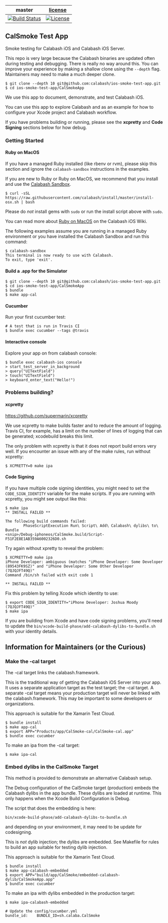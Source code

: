 | master  |  [license](LICENSE) |
|---------|---------------------|
|[![Build Status](https://travis-ci.org/calabash/ios-smoke-test-app.svg?branch=master)](https://travis-ci.org/calabash/ios-smoke-test-app)| [![License](https://img.shields.io/badge/licence-MIT-blue.svg)](http://opensource.org/licenses/MIT) |

## CalSmoke Test App

Smoke testing for Calabash iOS and Calabash iOS Server.

This repo is very large because the Calabash binaries are updated often
during testing and debugging.  There is really no way around this.  You
can improve your experience by making a shallow clone using the
`--depth` flag.  Maintainers may need to make a much deeper clone.

```
$ git clone --depth 10 git@github.com:calabash/ios-smoke-test-app.git
$ cd ios-smoke-test-app/CalSmokeApp
```

We use this app to document, demonstrate, and test Calabash iOS.

You can use this app to explore Calabash and as an example for how to
configure your Xcode project and Calabash workflow.

If you have problems building or running, please see the **xcpretty**
and **Code Signing** sections below for how debug.

### Getting Started

#### Ruby on MacOS

If you have a managed Ruby installed (like rbenv or rvm), please skip this section
and ignore the `calabash-sandbox` instructions in the examples.

If you are new to Ruby or Ruby on MacOS, we recommend that you install and use the
[Calabash Sandbox](https://github.com/calabash/install).

```
$ curl -sSL https://raw.githubusercontent.com/calabash/install/master/install-osx.sh | bash
```

Please do _*not*_ install gems with `sudo` or run the install script above with `sudo`.

You can read more about [Ruby on MacOS](https://github.com/calabash/calabash-ios/wiki/Ruby-on-MacOS) on the Calabash iOS Wiki.

The following examples assume you are running in a managed Ruby environment or you
have installed the Calabash Sandbox and run this command:

```
$ calabash-sandbox
This terminal is now ready to use with Calabash.
To exit, type 'exit'.
```

#### Build a .app for the Simulator

```
$ git clone --depth 10 git@github.com:calabash/ios-smoke-test-app.git
$ cd ios-smoke-test-app/CalSmokeApp
$ bundle
$ make app-cal
```

#### Cucumber

Run your first cucumber test:

```
# A test that is run in Travis CI
$ bundle exec cucumber --tags @travis
```

#### Interactive console

Explore your app on from calabash console:

```
$ bundle exec calabash-ios console
> start_test_server_in_background
> query("UITextField")
> touch("UITextField")
> keyboard_enter_text("Hello!")
```

### Problems building?

#### xcpretty

https://github.com/supermarin/xcpretty

We use xcpretty to make builds faster and to reduce the amount of
logging.  Travis CI, for example, has a limit on the number of lines of
logging that can be generated; xcodebuild breaks this limit.

The only problem with xcpretty is that it does not report build errors
very well.  If you encounter an issue with any of the make rules, run
without xcpretty:

```
$ XCPRETTY=0 make ipa
```

#### Code Signing

If you have multiple code signing identities, you might need to set the
`CODE_SIGN_IDENTITY` variable for the make scripts.  If you are running
with xcpretty, you might see output like this:

```
$ make ipa
** INSTALL FAILED **

The following build commands failed:
        PhaseScriptExecution Run\ Script\ Add\ Calabash\ dylibs\ to\ Bundle
<snip>/Debug-iphoneos/CalSmoke.build/Script-F51F2E8E1AB359A6002326D0.sh
```

Try again without xpretty to reveal the problem:

```
$ XCPRETTY=0 make ipa
iPhone Developer: ambiguous (matches "iPhone Developer: Some Developer
(89543FK9SZ)" and "iPhone Developer: Some Other Developer (7QJQJFT49Q)"
Command /bin/sh failed with exit code 1

** INSTALL FAILED **
```

Fix this problem by telling Xcode which identity to use:

```
$ export CODE_SIGN_IDENTITY="iPhone Developer: Joshua Moody (7QJQJFT49Q)"
$ make ipa
```

If you are building from Xcode and have code signing problems, you'll
need to update the `bin/xcode-build-phase/add-calabash-dylibs-to-bundle.sh`
with your identity details.

## Information for Maintainers (or the Curious)

### Make the -cal target

The -cal target links the calabash.framework.

This is the traditional way of getting the Calabash iOS Server into your
app.  It uses a separate application target as the test target; the -cal
target.  A separate -cal target means your production target will never
be linked with the calabash.framework.  This may be important to some
developers or organizations.

This approach is suitable for the Xamarin Test Cloud.

```
$ bundle install
$ make app-cal
$ export APP="Products/app/CalSmoke-cal/CalSmoke-cal.app"
$ bundle exec cucumber
```

To make an ipa from the -cal target:

```
$ make ipa-cal
```

### Embed dylibs in the CalSmoke Target

This method is provided to demonstrate an alternative Calabash setup.

The Debug configuration of the CalSmoke target (production) embeds the
Calabash dylibs in the app bundle.  These dylibs are loaded at runtime.
This only happens when the Xcode Build Configuration is Debug.

The script that does the embedding is here:

```
bin/xcode-build-phase/add-calabash-dylibs-to-bundle.sh
```

and depending on your environment, it may need to be update for codesigning.

This is _not_ dylib injection; the dylibs are embedded.  See Makefile for
rules to build an app suitable for testing dylib injection.

This approach is suitable for the Xamarin Test Cloud.

```
$ bundle install
$ make app-calabash-embedded
$ export APP="build/app/CalSmoke/embedded-calabash-dylib/CalSmokeApp.app"
$ bundle exec cucumber
```

To make an ipa with dylibs embedded in the production target:

```
$ make ipa-calabash-embedded

# Update the config/cucumber.yml
bundle_id:    BUNDLE_ID=sh.calaba.CalSmoke
```
